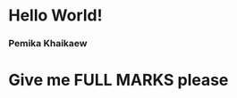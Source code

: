 <html>
  <h1 style="background-color:powderpink;">Hello World!</h1>
  <h3>Pemika Khaikaew</h3>
  <h1>Give me FULL MARKS please</h1>
</html>
